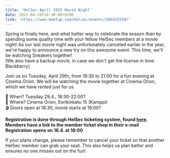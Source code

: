```yaml
---
title: 'HelSec April 2025 Movie Night'
date: 2025-04-29T18:30:00+0200
link: 'https://www.meetup.com/helsec/events/306435559/'
---
```


Spring is finally here, and what better way to celebrate the season than by spending some quality time with your fellow HelSec members at a movie night! As our last movie night was unfortunately canceled earlier in the year, we're happy to announce a new try on this awesome event. This time, we'll be watching Sneakers together!  
(We also have a backup movie, in case we don't get the license in time: Blackberry)

Join us on Tuesday, April 29th, from 18:30 to 21:00 for a fun evening at Cinema Orion. We will be watching the movie together at Cinema Orion, which we have rented just for us. 

📅 When? Tuesday 29.4., 18:30-22:00?  
📍 Where? Cinema Orion, Eerikinkatu 15 (Kamppi)  
🎬 Doors open at 18:30, movie starts at 19:00?  

**Registration is done through HelSec ticketing system, found [here](<https://events.helsec.fi/helsec/pceld/>).**  
**Members have a link to the member ticket shop in their e-mail**
**Registration opens on 16.4. at 18:00**

If your plans change, please remember to cancel your ticket so that another HelSec member can grab your seat. This also helps us plan better and ensures no one misses out on the fun!